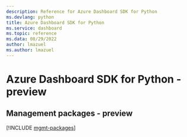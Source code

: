 ```yaml
---
description: Reference for Azure Dashboard SDK for Python
ms.devlang: python
title: Azure Dashboard SDK for Python
ms.service: dashboard
ms.topic: reference
ms.data: 08/29/2022
author: lmazuel
ms.author: lmazuel
---
```

# Azure Dashboard SDK for Python - preview

## Management packages - preview
[!INCLUDE [mgmt-packages](dashboard-mgmt-index.md)]